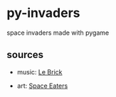 # py-invaders
space invaders made with pygame





## sources

- music: <a href="https://icons8.com/music/author/el-kirpitch">Le Brick</a>

- art: <a href="ttps://cluly.itch.io/space-eaters">Space Eaters</a>